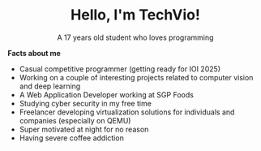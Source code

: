 <div align=center>
 
<h1>Hello, I'm TechVio!</h1>

<p>A 17 years old student who loves programming</p>

</div>

**Facts about me**
- Casual competitive programmer (getting ready for IOI 2025)
- Working on a couple of interesting projects related to computer vision and deep learning
- A Web Application Developer working at SGP Foods
- Studying cyber security in my free time
- Freelancer developing virtualization solutions for individuals and companies (especially on QEMU)
- Super motivated at night for no reason
- Having severe coffee addiction
